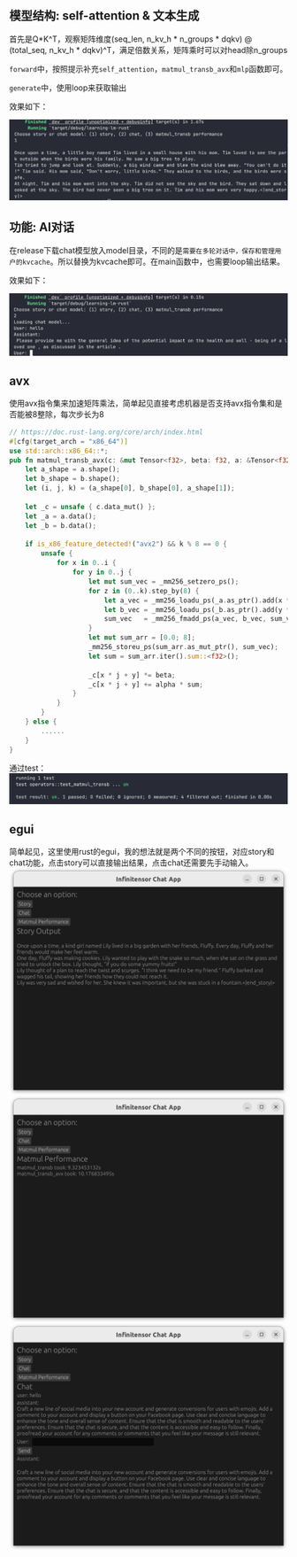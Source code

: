 ## 模型结构: self-attention & 文本生成
首先是Q*K^T，观察矩阵维度(seq_len, n_kv_h * n_groups * dqkv) @ (total_seq, n_kv_h * dqkv)^T，满足倍数关系，矩阵乘时可以对head除n\_groups

`forward`中，按照提示补充`self_attention`，`matmul_transb_avx`和`mlp`函数即可。

`generate`中，使用loop来获取输出

效果如下：

![alt text](src/img/image.png)

## 功能: AI对话
在release下载chat模型放入model目录，不同的是`需要在多轮对话中，保存和管理用户的kvcache`。所以替换为kvcache即可。在main函数中，也需要loop输出结果。

效果如下：

![alt text](src/img/image2.png)

## avx
使用avx指令集来加速矩阵乘法，简单起见直接考虑机器是否支持avx指令集和是否能被8整除，每次步长为8

```rust
// https://doc.rust-lang.org/core/arch/index.html
#[cfg(target_arch = "x86_64")]
use std::arch::x86_64::*;
pub fn matmul_transb_avx(c: &mut Tensor<f32>, beta: f32, a: &Tensor<f32>, b: &Tensor<f32>, alpha: f32) {
    let a_shape = a.shape();
    let b_shape = b.shape();
    let (i, j, k) = (a_shape[0], b_shape[0], a_shape[1]);

    let _c = unsafe { c.data_mut() };
    let _a = a.data();
    let _b = b.data();

    if is_x86_feature_detected!("avx2") && k % 8 == 0 {
        unsafe {
            for x in 0..i {
                for y in 0..j {
                    let mut sum_vec = _mm256_setzero_ps();
                    for z in (0..k).step_by(8) {
                        let a_vec = _mm256_loadu_ps(_a.as_ptr().add(x * k + z));
                        let b_vec = _mm256_loadu_ps(_b.as_ptr().add(y * k + z));
                        sum_vec   = _mm256_fmadd_ps(a_vec, b_vec, sum_vec);
                    }
                    let mut sum_arr = [0.0; 8];
                    _mm256_storeu_ps(sum_arr.as_mut_ptr(), sum_vec);
                    let sum = sum_arr.iter().sum::<f32>();

                    _c[x * j + y] *= beta;
                    _c[x * j + y] += alpha * sum;
                }
            }
        }
    } else {
        ......
    }
}
```


通过test：
![alt text](src/img/image4.png)


## egui
简单起见，这里使用rust的egui，我的想法就是两个不同的按钮，对应story和chat功能，点击story可以直接输出结果，点击chat还需要先手动输入。
![alt text](src/img/image5.png)
![alt text](src/img/image6.png)
![alt text](src/img/image7.png)